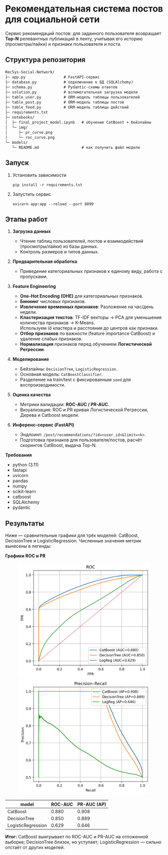 # Рекомендательная система постов для социальной сети
Сервис рекомендаций постов: для заданного пользователя возвращает **Top-N** релевантных публикаций в ленту, учитывая его историю (просмотры/лайки) и признаки пользователя и поста.
## Структура репозитория
```
RecSys-Social-Network/
├─ app.py                 # FastAPI-сервис
├─ database.py            # подключение к БД (SQLAlchemy)
├─ schema.py              # Pydantic-схемы ответов
├─ solution.py            # вспомогательная загрузка модели
├─ table_user.py          # ORM-модель таблицы пользователей
├─ table_post.py          # ORM-модель таблицы постов
├─ table_feed.py          # ORM-модель таблицы действий
├─ requirements.txt
├─ notebooks/
│  ├─ final_project_model.ipynb   # обучение CatBoost + бейзлайны
│  └─ img/
│     ├─ pr_curve.png
│     └─ roc_curve.png
└─ models/
   └─ README.md                   # как получить файл модели
```
## Запуск
1. Установить зависимости
    ```
   pip install -r requirements.txt
3. Запустить сервис
      ```
      uvicorn app:app --reload --port 8899
## Этапы работ

1. **Загрузка данных**
   - Чтение таблиц пользователей, постов и взаимодействий (просмотры/лайки) из базы данных.
   - Контроль размеров и типов данных.

2. **Предварительная обработка**
   - Приведение категориальных признаков к единому виду, работа с пропусками.

3. **Feature Engineering**
   - **One-Hot Encoding (OHE)** для категориальных признаков.
   - **Биннинг** числовых признаков.
   - **Извлечение временных признаков**: Разложение на час/день недели.
   - **Кластеризация текстов**: TF-IDF векторы → PCA для уменьшения количества признаков → K-Means.  
       Используем id кластера и расстояния до центров как признаки.
   - **Отбор признаков** по важности (feature importance CatBoost) и удаление слабых признаков.
   - **Нормализация** признаков перед обучением **Логистической Регрессии**.

4. **Моделирование**
   - Бейзлайны: `DecisionTree`, `LogisticRegression`.
   - Основная модель: `CatBoostClassifier`.
   - Разделение на train/test с фиксированным `seed` для воспроизводимости.

5. **Оценка качества**
   - Метрики валидации: **ROC-AUC / PR-AUC**.
   - Визуализация: ROC и PR кривая Логистической Регрессии, Дерева и Catboost модели.

6. **Инференс-сервис (FastAPI)**
   - Эндпоинт: `/post/recommendations/?id=<user_id>&limit=<k>`.
   - Подготовка признаков для пользователя/постов, расчёт скорингов CatBoost, выдача Top-N.
   
**Требования**

- python (3.11)
- fastapi
- uvicorn
- pandas
- numpy
- scikit-learn
- catboost
- SQLAlchemy
- pydantic

## Результаты

Ниже — сравнительные графики для трёх моделей: CatBoost, DecisionTree и LogisticRegression.
Численные значения метрик вынесены в легенды:

**Графики ROC и PR**

<p align="center">
  <img src="notebooks/img/roc_curve.png" alt="ROC curves" width="420" />
  <img src="notebooks/img/pr_curve.png"  alt="PR curves"  width="420" />
</p>

<div align="center">

<table>
  <thead>
    <tr>
      <th>model</th>
      <th>ROC-AUC</th>
      <th>PR-AUC (AP)</th>
    </tr>
  </thead>
  <tbody>
    <tr><td>CatBoost</td><td>0.880</td><td>0.908</td></tr>
    <tr><td>DecisionTree</td><td>0.850</td><td>0.889</td></tr>
    <tr><td>LogisticRegression</td><td>0.629</td><td>0.646</td></tr>
  </tbody>
</table>

</div>



**Итог:** CatBoost выигрывает по ROC-AUC и PR-AUC на отложенной выборке; DecisionTree близок, но уступает; LogisticRegression — сильно отстаёт от других моделей.

